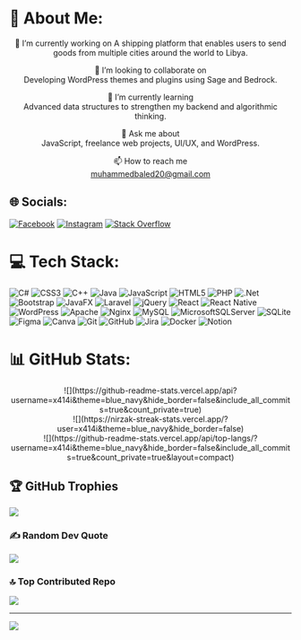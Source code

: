 # 💫 About Me:
<div align="center">
🔭 I’m currently working on  
A shipping platform that enables users to send goods from multiple cities around the world to Libya.  

👯 I’m looking to collaborate on  
Developing WordPress themes and plugins using Sage and Bedrock.  

🌱 I’m currently learning  
Advanced data structures to strengthen my backend and algorithmic thinking.  

💬 Ask me about  
JavaScript, freelance web projects, UI/UX, and WordPress.  

📫 How to reach me  
muhammedbaled20@gmail.com
</div>

## 🌐 Socials:
[![Facebook](https://img.shields.io/badge/Facebook-%231877F2.svg?logo=Facebook&logoColor=white)](https://facebook.com/x414ix) 
[![Instagram](https://img.shields.io/badge/Instagram-%23E4405F.svg?logo=Instagram&logoColor=white)](https://instagram.com/x414i) 
[![Stack Overflow](https://img.shields.io/badge/-Stackoverflow-FE7A16?logo=stack-overflow&logoColor=white)](https://stackoverflow.com/users/x414i)

# 💻 Tech Stack:
![C#](https://img.shields.io/badge/c%23-%23239120.svg?style=plastic&logo=csharp&logoColor=white) 
![CSS3](https://img.shields.io/badge/css3-%231572B6.svg?style=plastic&logo=css3&logoColor=white) 
![C++](https://img.shields.io/badge/c++-%2300599C.svg?style=plastic&logo=c%2B%2B&logoColor=white) 
![Java](https://img.shields.io/badge/java-%23ED8B00.svg?style=plastic&logo=openjdk&logoColor=white) 
![JavaScript](https://img.shields.io/badge/javascript-%23323330.svg?style=plastic&logo=javascript&logoColor=%23F7DF1E) 
![HTML5](https://img.shields.io/badge/html5-%23E34F26.svg?style=plastic&logo=html5&logoColor=white) 
![PHP](https://img.shields.io/badge/php-%23777BB4.svg?style=plastic&logo=php&logoColor=white) 
![.Net](https://img.shields.io/badge/.NET-5C2D91?style=plastic&logo=.net&logoColor=white) 
![Bootstrap](https://img.shields.io/badge/bootstrap-%238511FA.svg?style=plastic&logo=bootstrap&logoColor=white) 
![JavaFX](https://img.shields.io/badge/javafx-%23FF0000.svg?style=plastic&logo=javafx&logoColor=white) 
![Laravel](https://img.shields.io/badge/laravel-%23FF2D20.svg?style=plastic&logo=laravel&logoColor=white) 
![jQuery](https://img.shields.io/badge/jquery-%230769AD.svg?style=plastic&logo=jquery&logoColor=white) 
![React](https://img.shields.io/badge/react-%2320232a.svg?style=plastic&logo=react&logoColor=%2361DAFB) 
![React Native](https://img.shields.io/badge/react_native-%2320232a.svg?style=plastic&logo=react&logoColor=%2361DAFB) 
![WordPress](https://img.shields.io/badge/WordPress-%23117AC9.svg?style=plastic&logo=WordPress&logoColor=white) 
![Apache](https://img.shields.io/badge/apache-%23D42029.svg?style=plastic&logo=apache&logoColor=white) 
![Nginx](https://img.shields.io/badge/nginx-%23009639.svg?style=plastic&logo=nginx&logoColor=white) 
![MySQL](https://img.shields.io/badge/mysql-4479A1.svg?style=plastic&logo=mysql&logoColor=white) 
![MicrosoftSQLServer](https://img.shields.io/badge/Microsoft%20SQL%20Server-CC2927?style=plastic&logo=microsoft%20sql%20server&logoColor=white) 
![SQLite](https://img.shields.io/badge/sqlite-%2307405e.svg?style=plastic&logo=sqlite&logoColor=white) 
![Figma](https://img.shields.io/badge/figma-%23F24E1E.svg?style=plastic&logo=figma&logoColor=white) 
![Canva](https://img.shields.io/badge/Canva-%2300C4CC.svg?style=plastic&logo=Canva&logoColor=white) 
![Git](https://img.shields.io/badge/git-%23F05033.svg?style=plastic&logo=git&logoColor=white) 
![GitHub](https://img.shields.io/badge/github-%23121011.svg?style=plastic&logo=github&logoColor=white) 
![Jira](https://img.shields.io/badge/jira-%230A0FFF.svg?style=plastic&logo=jira&logoColor=white) 
![Docker](https://img.shields.io/badge/docker-%230db7ed.svg?style=plastic&logo=docker&logoColor=white) 
![Notion](https://img.shields.io/badge/Notion-%23000000.svg?style=plastic&logo=notion&logoColor=white)

# 📊 GitHub Stats:
<div align="center">
![](https://github-readme-stats.vercel.app/api?username=x414i&theme=blue_navy&hide_border=false&include_all_commits=true&count_private=true)<br/>
![](https://nirzak-streak-stats.vercel.app/?user=x414i&theme=blue_navy&hide_border=false)<br/>
![](https://github-readme-stats.vercel.app/api/top-langs/?username=x414i&theme=blue_navy&hide_border=false&include_all_commits=true&count_private=true&layout=compact)
</div>

## 🏆 GitHub Trophies
![](https://github-profile-trophy.vercel.app/?username=x414i&theme=blue_navy&no-frame=false&no-bg=true&margin-w=4)

### ✍️ Random Dev Quote
![](https://quotes-github-readme.vercel.app/api?type=vetical&theme=tokyonight)

### 🔝 Top Contributed Repo
![](https://github-contributor-stats.vercel.app/api?username=x414i&limit=5&theme=blue_navy&combine_all_yearly_contributions=true)

---
[![](https://visitcount.itsvg.in/api?id=x414i&icon=10&color=1)](https://visitcount.itsvg.in)

<!-- Proudly created with GPRM ( https://gprm.itsvg.in ) -->
